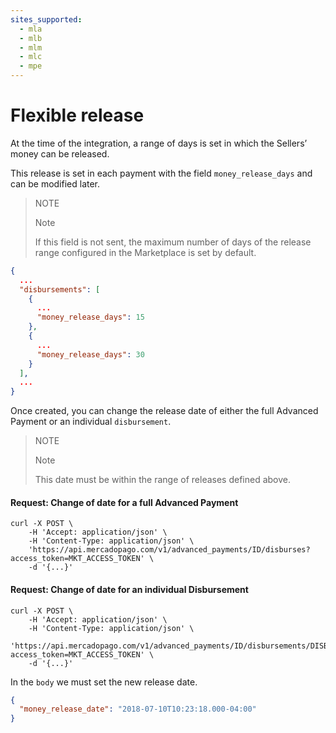 ```yaml
---
sites_supported:
  - mla
  - mlb
  - mlm
  - mlc
  - mpe
---
```


# Flexible release

At the time of the integration, a range of days is set in which the Sellers’ money can be released.

This release is set in each payment with the field `money_release_days` and can be modified later.

> NOTE
>
> Note
>
> If this field is not sent, the maximum number of days of the release range configured in the Marketplace is set by default.

```json
{
  ...
  "disbursements": [
    {
      ...
      "money_release_days": 15
    },
    {
      ...
      "money_release_days": 30
    }
  ],
  ...
}
```

Once created, you can change the release date of either the full Advanced Payment or an individual `disbursement`.

> NOTE
>
> Note
>
> This date must be within the range of releases defined above.

#### Request: Change of date for a full Advanced Payment

```curl
curl -X POST \
    -H 'Accept: application/json' \
    -H 'Content-Type: application/json' \
    'https://api.mercadopago.com/v1/advanced_payments/ID/disburses?access_token=MKT_ACCESS_TOKEN' \
    -d '{...}'
```

#### Request: Change of date for an individual Disbursement

```curl
curl -X POST \
    -H 'Accept: application/json' \
    -H 'Content-Type: application/json' \
    'https://api.mercadopago.com/v1/advanced_payments/ID/disbursements/DISBURSEMENT_ID/disburses?access_token=MKT_ACCESS_TOKEN' \
    -d '{...}'
```

In the `body` we must set the new release date.

```json
{
  "money_release_date": "2018-07-10T10:23:18.000-04:00"
}
```  
